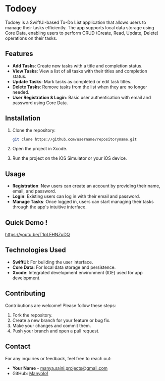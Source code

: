 # Todoey

Todoey is a SwiftUI-based To-Do List application that allows users to manage their tasks efficiently. The app supports local data storage using Core Data, enabling users to perform CRUD (Create, Read, Update, Delete) operations on their tasks.

## Features

- **Add Tasks**: Create new tasks with a title and completion status.
- **View Tasks**: View a list of all tasks with their titles and completion status.
- **Update Tasks**: Mark tasks as completed or edit task titles.
- **Delete Tasks**: Remove tasks from the list when they are no longer needed.
- **User Registration & Login**: Basic user authentication with email and password using Core Data.


## Installation

1. Clone the repository:

    ```bash
    git clone https://github.com/username/repositoryname.git
    ```

2. Open the project in Xcode.

3. Run the project on the iOS Simulator or your iOS device.

## Usage

- **Registration**: New users can create an account by providing their name, email, and password.
- **Login**: Existing users can log in with their email and password.
- **Manage Tasks**: Once logged in, users can start managing their tasks through the app's intuitive interface.

## Quick Demo !
https://youtu.be/T1pLEHNZuDQ


## Technologies Used

- **SwiftUI**: For building the user interface.
- **Core Data**: For local data storage and persistence.
- **Xcode**: Integrated development environment (IDE) used for app development.

## Contributing

Contributions are welcome! Please follow these steps:

1. Fork the repository.
2. Create a new branch for your feature or bug fix.
3. Make your changes and commit them.
4. Push your branch and open a pull request.


## Contact

For any inquiries or feedback, feel free to reach out:

- **Your Name** - [manya.saini.projects@gmail.com](mailto:manya.saini.projects@gmail.com)
- GitHub: [Manyolo1](https://github.com/Manyolo1)
